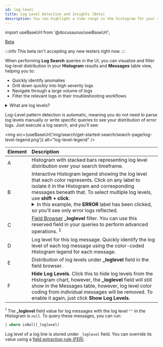 ```yaml
---
id: log-level
title: Log Level Detection and Insights (Beta)
description: You can highlight a time range in the histogram for your search results to filter the search results based on that time range.
---
```


import useBaseUrl from '@docusaurus/useBaseUrl';

<head>
  <meta name="robots" content="noindex" />
</head>

<p><a href="/docs/beta"><span className="beta">Beta</span></a></p>

:::info
This beta isn't accepting any new testers right now.
:::

When performing **Log Search** queries in the UI, you can visualize and filter log-level distribution in your **Histogram** results and **Messages** table view, helping you to:

* Quickly identify anomalies
* Drill down quickly into high severity logs
* Navigate through a large volume of logs
* Filter the relevant logs in their troubleshooting workflows

<details><summary>What are log levels?</summary>

Sumo Logic detects six log levels out of the box: FATAL, ERROR, WARN, INFO, DEBUG, and TRACE. If we're unable to find one of these log levels in a message, it is categorized under the OTHERS bucket.

</details>

Log-Level pattern detection is automatic, meaning you do not need to parse log levels manually or write specific queries to see your distribution of error logs. Just execute a log search, and you'll see:

<img src={useBaseUrl('img/search/get-started-search/search-page/log-level-legend.png')} alt="log-level-legend" />

| Element | Description
| :-- | :--
| A | Histogram with stacked bars representing log level distribution over your search timeframe.
| B | Interactive Histogram legend showing the log level that each color represents. Click on any label to isolate it in the Histogram and corresponding messages beneath that. To select multiple log levels, use **shift + click**.<details><summary>In this example, the **ERROR** label has been clicked, so you'll see only error logs reflected.</summary><img src={useBaseUrl('img/search/get-started-search/search-page/log-level-error-filter.png')} alt="log-level-error-filter.png" /></details>
| C | [Field Browser](/docs/search/get-started-with-search/search-page/field-browser) **_loglevel** filter. You can use this reserved field in your queries to perform advanced operations. <sup>1</sup>
| D | Log level for this log message. Quickly identify the log level of each log message using the color-coded Histogram legend for each message.
| E | Distribution of log levels under **_loglevel** field in the field browser.
| F | **Hide Log Levels**. Click this to hide log levels from the Histogram chart, however, the **_loglevel** field will still show in the Messages table, however, log level color coding from individual messages will be removed. To enable it again, just click **Show Log Levels**.

<sup>1</sup> The <strong>_loglevel</strong> field value for log messages with the log level <code>""</code> in the Histogram is <code>null</code>. To query these messages, you can run:

```sql
| where isNull(_loglevel)
```

Log level of a log line is stored under `_loglevel` field. You can override its value using a [field extraction rule (FER)](https://help.sumologic.com/docs/manage/field-extractions/create-field-extraction-rule/).
